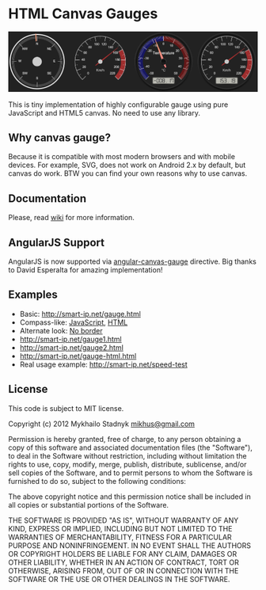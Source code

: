 # HTML Canvas Gauges

![Canvas Gauges](https://raw.githubusercontent.com/Mikhus/blob/master/gauges.png)

This is tiny implementation of highly configurable gauge using pure JavaScript and HTML5 canvas.
No need to use any library. 

## Why canvas gauge?

Because it is compatible with most modern browsers and with mobile devices.
For example, SVG, does not work on Android 2.x by default, but canvas do work.
BTW you can find your own reasons why to use canvas.

## Documentation

Please, read [wiki](https://github.com/Mikhus/canv-gauge/wiki) for more information.

## AngularJS Support

AngularJS is now supported via [angular-canvas-gauge](https://github.com/dec/angular-canvas-gauge) directive. Big thanks to David Esperalta for amazing implementation! 

## Examples

  * Basic: http://smart-ip.net/gauge.html
  * Compass-like: [JavaScript](http://smart-ip.net/canv-gauge/examples/example.html), [HTML](http://smart-ip.net/canv-gauge/examples/example-html.html)
  * Alternate look: [No border](http://smart-ip.net/canv-gauge/examples/noborder.html) 
  * http://smart-ip.net/gauge1.html
  * http://smart-ip.net/gauge2.html
  * http://smart-ip.net/gauge-html.html
  * Real usage example: http://smart-ip.net/speed-test

## License

This code is subject to MIT license.

Copyright (c) 2012 Mykhailo Stadnyk <mikhus@gmail.com>

Permission is hereby granted, free of charge, to any person obtaining a copy of
this software and associated documentation files (the "Software"), to deal in
the Software without restriction, including without limitation the rights to use,
copy, modify, merge, publish, distribute, sublicense, and/or sell copies of the
Software, and to permit persons to whom the Software is furnished to do so,
subject to the following conditions:

The above copyright notice and this permission notice shall be included in all
copies or substantial portions of the Software.

THE SOFTWARE IS PROVIDED "AS IS", WITHOUT WARRANTY OF ANY KIND, EXPRESS OR
IMPLIED, INCLUDING BUT NOT LIMITED TO THE WARRANTIES OF MERCHANTABILITY, FITNESS
FOR A PARTICULAR PURPOSE AND NONINFRINGEMENT. IN NO EVENT SHALL THE AUTHORS OR
COPYRIGHT HOLDERS BE LIABLE FOR ANY CLAIM, DAMAGES OR OTHER LIABILITY, WHETHER
IN AN ACTION OF CONTRACT, TORT OR OTHERWISE, ARISING FROM, OUT OF OR IN
CONNECTION WITH THE SOFTWARE OR THE USE OR OTHER DEALINGS IN THE SOFTWARE.
